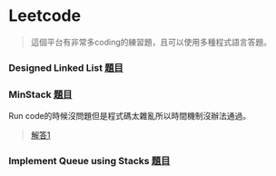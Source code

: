 # Leetcode
>這個平台有非常多coding的練習題，且可以使用多種程式語言答題。

### Designed Linked List [題目](https://leetcode.com/problems/design-linked-list/)



### MinStack [題目](https://leetcode.com/problems/min-stack/)
Run code的時候沒問題但是程式碼太雜亂所以時間機制沒辦法通過。
> [解答1](https://github.com/tonyforreal/Tony-learning-note/blob/master/LeetCode/Minstack1.py)
  

### Implement Queue using Stacks [題目](https://leetcode.com/problems/implement-queue-using-stacks/)
